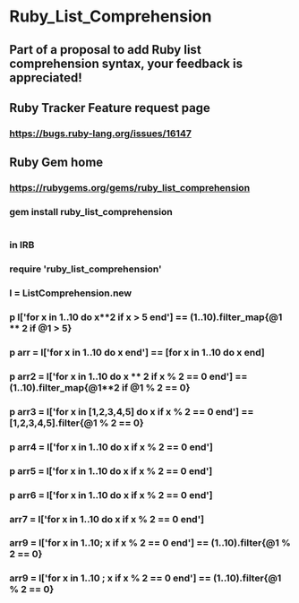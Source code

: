 # Ruby_List_Comprehension
## Part of a proposal to add Ruby list comprehension syntax, your feedback is appreciated!
## Ruby Tracker Feature request page
### https://bugs.ruby-lang.org/issues/16147 
## Ruby Gem home
### https://rubygems.org/gems/ruby_list_comprehension
### gem install ruby_list_comprehension
# 
### in IRB 
### require 'ruby_list_comprehension'
### l = ListComprehension.new
### p l['for x in 1..10 do x**2 if x > 5 end'] == (1..10).filter_map{@1 ** 2 if @1 > 5} 
### p arr = l['for x in 1..10 do x end'] == [for x in 1..10 do x end] 
### p arr2 = l['for x in 1..10 do x ** 2 if x % 2 == 0 end'] == (1..10).filter_map{@1**2 if @1 % 2 == 0}
### p arr3 = l['for x in [1,2,3,4,5] do x if x % 2 == 0 end'] == [1,2,3,4,5].filter{@1 % 2 == 0}
### p arr4 = l['for x in 1..10 do x if x % 2 == 0 end']
### p arr5 = l['for x in 1..10 do x if x % 2 == 0 end']
### p arr6 = l['for x in 1..10 do x if x % 2 == 0 end']
### arr7 = l['for x in 1..10 do x if x % 2 == 0 end']
### arr9 = l['for x in 1..10; x if x % 2 == 0 end'] == (1..10).filter{@1 % 2 == 0}
### arr9 = l['for x in 1..10 ; x if x % 2 == 0 end'] == (1..10).filter{@1 % 2 == 0}
